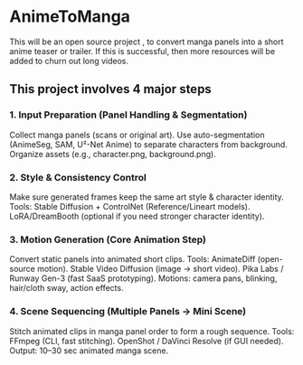 # AnimeToManga
This will be an open source project , to convert manga panels into a short anime teaser or trailer. If this is successful, then more resources will be added to churn out long videos.

## This project involves 4 major steps 
### 1. Input Preparation (Panel Handling & Segmentation)

Collect manga panels (scans or original art).
Use auto-segmentation (AnimeSeg, SAM, U²-Net Anime) to separate characters from background.
Organize assets (e.g., character.png, background.png).

### 2. Style & Consistency Control
Make sure generated frames keep the same art style & character identity.
Tools:
Stable Diffusion + ControlNet (Reference/Lineart models).
LoRA/DreamBooth (optional if you need stronger character identity).

### 3. Motion Generation (Core Animation Step)
Convert static panels into animated short clips.
Tools:
AnimateDiff (open-source motion).
Stable Video Diffusion (image → short video).
Pika Labs / Runway Gen-3 (fast SaaS prototyping).
Motions: camera pans, blinking, hair/cloth sway, action effects.

### 4. Scene Sequencing (Multiple Panels → Mini Scene)
Stitch animated clips in manga panel order to form a rough sequence.
Tools:
FFmpeg (CLI, fast stitching).
OpenShot / DaVinci Resolve (if GUI needed).
Output: 10–30 sec animated manga scene.
